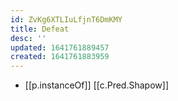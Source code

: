 ```yaml
---
id: ZvKg6XTLIuLfjnT6DmKMY
title: Defeat
desc: ''
updated: 1641761889457
created: 1641761883959
---
```



- [[p.instanceOf]] [[c.Pred.Shapow]]
